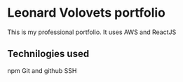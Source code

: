 # Leonard Volovets portfolio
This is my professional portfolio.  It uses AWS and ReactJS

## Technilogies used

npm
Git and github
SSH
